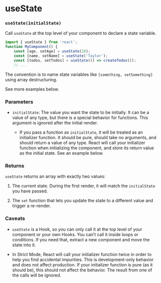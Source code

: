 # useState

### `useState(initialState)`

Call `useState` at the top level of your component to declare a state variable.

``` js
import { useState } from 'react';
function MyComponent() {
	const [age, setAge] = useState(28);
	const [name, setName] = useState('Taylor');
	const [todos, setTodos] = useState(() => createTodos());
	// ...
```

The convention is to name state variables like `[something, setSomething]` using array destructuring.

See more examples below.

### Parameters

* `initialState`: The value you want the state to be initially. It can be a value of any type, but there is a special behavior for functions. This argument is ignored after the initial render.

	* If you pass a function as `initialState`, it will be treated as an initializer function. It should be pure, should take no arguments, and should return a value of any type. React will call your initializer function when initializing the component, and store its return value as the initial state. See an example below.

### Returns 

`useState` returns an array with exactly two values:

1. The current state. During the first render, it will match the `initialState` you have passed.

2. The `set` function that lets you update the state to a different value and trigger a re-render.

### Caveats

* `useState` is a Hook, so you can only call it at the top level of your component or your own Hooks. You can’t call it inside loops or conditions. If you need that, extract a new component and move the state into it.

* In Strict Mode, React will call your initializer function twice in order to help you find accidental impurities. This is development-only behavior and does not affect production. If your initializer function is pure (as it should be), this should not affect the behavior. The result from one of the calls will be ignored.
